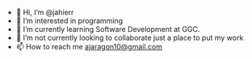 - 👋 Hi, I’m @jahierr
- 👀 I’m interested in programming
- 🌱 I’m currently learning Software Development at GGC.
- 💞️ I’m not currently looking to collaborate just a place to put my work
- 📫 How to reach me ajaragon10@gmail.com

<!---
jahierr/jahierr is a ✨ special ✨ repository because its `README.md` (this file) appears on your GitHub profile.
You can click the Preview link to take a look at your changes.
--->
